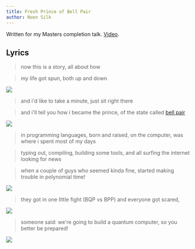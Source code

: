```yaml
---
title: Fresh Prince of Bell Pair
author: Noon Silk
---
```


Written for my Masters completion talk. [Video](https://vimeo.com/129394232).


## Lyrics

> now this is a story, all about how

> my life got spun, both up and down

![](/images/p1.png)


> and i'd like to take a minute, just sit right there

> and i'll tell you how i became the prince, of the state called [bell pair](http://en.wikipedia.org/wiki/Bell_state)

![](/images/p2.png)


> in programming languages, born and raised,
>    on the computer, was where i spent most of my days

> typing out, compiling, building some tools,
>    and all surfing the internet looking for news

> when a couple of guys who seemed kinda fine,
>    started making trouble in polynomial time!

![](/images/p3.png)


> they got in one little fight (BQP vs BPP) and everyone got scared,


![](/images/p4.png)

>    someone said: we're going to build a quantum computer, so you better be prepared!

![](/images/p5.png)
